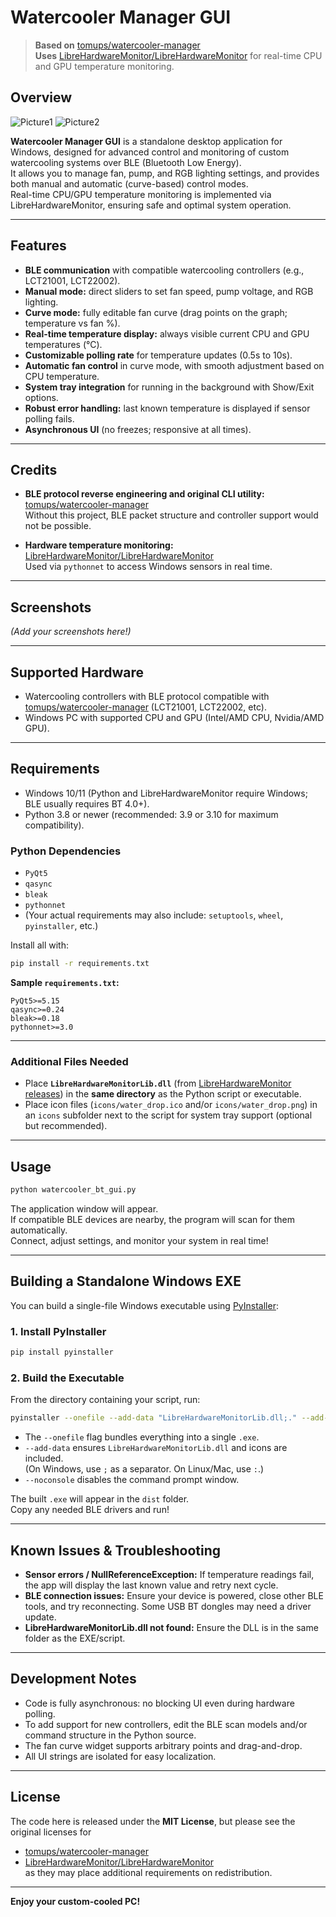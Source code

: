 
# Watercooler Manager GUI

> **Based on** [tomups/watercooler-manager](https://github.com/tomups/watercooler-manager)  
> **Uses** [LibreHardwareMonitor/LibreHardwareMonitor](https://github.com/LibreHardwareMonitor/LibreHardwareMonitor) for real-time CPU and GPU temperature monitoring.

## Overview
![Picture1](https://i.imgur.com/EuxEdPa.png)
![Picture2](https://i.imgur.com/eKr77QT.png)

**Watercooler Manager GUI** is a standalone desktop application for Windows, designed for advanced control and monitoring of custom watercooling systems over BLE (Bluetooth Low Energy).  
It allows you to manage fan, pump, and RGB lighting settings, and provides both manual and automatic (curve-based) control modes.  
Real-time CPU/GPU temperature monitoring is implemented via LibreHardwareMonitor, ensuring safe and optimal system operation.

---

## Features

- **BLE communication** with compatible watercooling controllers (e.g., LCT21001, LCT22002).
- **Manual mode:** direct sliders to set fan speed, pump voltage, and RGB lighting.
- **Curve mode:** fully editable fan curve (drag points on the graph; temperature vs fan %).
- **Real-time temperature display:** always visible current CPU and GPU temperatures (°C).
- **Customizable polling rate** for temperature updates (0.5s to 10s).
- **Automatic fan control** in curve mode, with smooth adjustment based on CPU temperature.
- **System tray integration** for running in the background with Show/Exit options.
- **Robust error handling:** last known temperature is displayed if sensor polling fails.
- **Asynchronous UI** (no freezes; responsive at all times).

---

## Credits

- **BLE protocol reverse engineering and original CLI utility:**  
  [tomups/watercooler-manager](https://github.com/tomups/watercooler-manager)  
  Without this project, BLE packet structure and controller support would not be possible.

- **Hardware temperature monitoring:**  
  [LibreHardwareMonitor/LibreHardwareMonitor](https://github.com/LibreHardwareMonitor/LibreHardwareMonitor)  
  Used via `pythonnet` to access Windows sensors in real time.

---

## Screenshots

*(Add your screenshots here!)*

---

## Supported Hardware

- Watercooling controllers with BLE protocol compatible with [tomups/watercooler-manager](https://github.com/tomups/watercooler-manager) (LCT21001, LCT22002, etc).
- Windows PC with supported CPU and GPU (Intel/AMD CPU, Nvidia/AMD GPU).

---

## Requirements

- Windows 10/11 (Python and LibreHardwareMonitor require Windows; BLE usually requires BT 4.0+).
- Python 3.8 or newer (recommended: 3.9 or 3.10 for maximum compatibility).

### Python Dependencies

- `PyQt5`
- `qasync`
- `bleak`
- `pythonnet`
- (Your actual requirements may also include: `setuptools`, `wheel`, `pyinstaller`, etc.)

Install all with:

```sh
pip install -r requirements.txt
```

**Sample `requirements.txt`:**

```
PyQt5>=5.15
qasync>=0.24
bleak>=0.18
pythonnet>=3.0
```

---

### Additional Files Needed

- Place **`LibreHardwareMonitorLib.dll`** (from [LibreHardwareMonitor releases](https://github.com/LibreHardwareMonitor/LibreHardwareMonitor/releases)) in the **same directory** as the Python script or executable.
- Place icon files (`icons/water_drop.ico` and/or `icons/water_drop.png`) in an `icons` subfolder next to the script for system tray support (optional but recommended).

---

## Usage

```sh
python watercooler_bt_gui.py
```

The application window will appear.  
If compatible BLE devices are nearby, the program will scan for them automatically.  
Connect, adjust settings, and monitor your system in real time!

---

## Building a Standalone Windows EXE

You can build a single-file Windows executable using [PyInstaller](https://pyinstaller.org/):

### 1. Install PyInstaller

```sh
pip install pyinstaller
```

### 2. Build the Executable

From the directory containing your script, run:

```sh
pyinstaller --onefile --add-data "LibreHardwareMonitorLib.dll;." --add-data "icons;icons" --noconsole watercooler_bt_gui.py
```

- The `--onefile` flag bundles everything into a single `.exe`.
- `--add-data` ensures `LibreHardwareMonitorLib.dll` and icons are included.  
  (On Windows, use `;` as a separator. On Linux/Mac, use `:`.)
- `--noconsole` disables the command prompt window.

The built `.exe` will appear in the `dist` folder.  
Copy any needed BLE drivers and run!

---

## Known Issues & Troubleshooting

- **Sensor errors / NullReferenceException:** If temperature readings fail, the app will display the last known value and retry next cycle.
- **BLE connection issues:** Ensure your device is powered, close other BLE tools, and try reconnecting. Some USB BT dongles may need a driver update.
- **LibreHardwareMonitorLib.dll not found:** Ensure the DLL is in the same folder as the EXE/script.

---

## Development Notes

- Code is fully asynchronous: no blocking UI even during hardware polling.
- To add support for new controllers, edit the BLE scan models and/or command structure in the Python source.
- The fan curve widget supports arbitrary points and drag-and-drop.
- All UI strings are isolated for easy localization.

---

## License

The code here is released under the **MIT License**, but please see the original licenses for  
- [tomups/watercooler-manager](https://github.com/tomups/watercooler-manager)  
- [LibreHardwareMonitor/LibreHardwareMonitor](https://github.com/LibreHardwareMonitor/LibreHardwareMonitor)  
as they may place additional requirements on redistribution.

---

**Enjoy your custom-cooled PC!**
